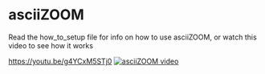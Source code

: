 # asciiZOOM
Read the how_to_setup file for info on how to use asciiZOOM, or watch this video to see how it works

https://youtu.be/g4YCxM5STj0
[![asciiZOOM video](http://img.youtube.com/vi/g4YCxM5STj0/0.jpg)](http://www.youtube.com/watch?v=g4YCxM5STj0 "asciiZOOM: Text-based Video Conferencing")
